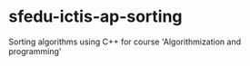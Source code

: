 # sfedu-ictis-ap-sorting
Sorting algorithms using C++ for course 'Algorithmization and programming' 

